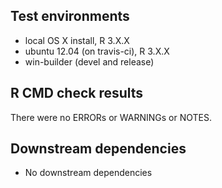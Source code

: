 ## Test environments
* local OS X install, R 3.X.X
* ubuntu 12.04 (on travis-ci), R 3.X.X
* win-builder (devel and release)

## R CMD check results
There were no ERRORs or WARNINGs or NOTES.

## Downstream dependencies
* No downstream dependencies
